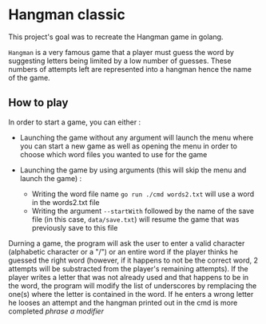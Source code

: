 <h1>Hangman classic</h1>


This project's goal was to recreate the Hangman game in golang.

``Hangman`` is a very famous game that a player must guess the word by suggesting letters being limited by a low number of guesses. These numbers of attempts left are represented into a hangman hence the name of the game.

<h2>How to play</h2>


In order to start a game, you can either :

* Launching the game without any argument will launch the menu where you can start a new game as well as opening the menu in order to choose which word files you wanted to use for the game

- Launching the game by using arguments (this will skip the menu and launch the game) : 

  - Writing the word file name ```go run ./cmd words2.txt``` will use a word in the words2.txt file
  - Writing the argument ```--startWith``` followed by the name of the save file (in this case, ```data/save.txt```) will resume the game that was previously save to this file

Durning a game, the program will ask the user to enter a valid character (alphabetic character or a "/") or an entire word if the player thinks he guessed the right word (however, if it happens to not be the correct word, 2 attempts will be substracted from the player's remaining attempts). If the player writes a letter that was not already used and that happens to be in the word, the program will modify the list of underscores by remplacing the one(s) where the letter is contained in the word. If he enters a wrong letter he looses an attempt and the hangman printed out in the cmd is more completed *phrase a modifier* 

